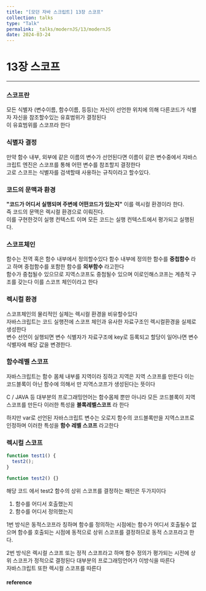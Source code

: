 ```yaml
---
title: "[모던 자바 스크립트] 13장 스코프"
collection: talks
type: "Talk"
permalink: _talks/modernJS/13/modernJS
date: 2024-03-24
---
```


# 13장 스코프

---

### 스코프란

모든 식별자 (변수이름, 함수이름, 등등)는 자신이 선언한 위치에 의해 다른코드가 식별자 자신을 참조할수있는 유효범위가 결정된다 <br>
이 유효범위를 스코프라 한다

### 식별자 결정

만약 함수 내부, 외부에 같은 이름의 변수가 선언된다면
이름이 같은 변수중에서 자바스크립트 엔진은 스코프를 통해 어떤 변수를 참조할지 결정한다 <br>
고로 스코프는 식별자를 검색할때 사용하는 규칙이라고 할수있다.

### 코드의 문맥과 환경

<b>"코드가 어디서 실행되며 주변에 어떤코드가 있는지"</b> 이를 렉시컬 환경이라 한다. <br> 즉 코드의 문맥은 렉시컬 환경으로 이뤄진다. <br>
이를 구현한것이 실행 컨텍스트 이며 모든 코드는 실행 컨텍스트에서 평가되고 실행된다.

### 스코프체인

함수는 전역 혹은 함수 내부에서 정의할수있다 함수 내부에 정의한 함수를 <b>중첩함수</b> 라고 하며 중첩함수를 포함한 함수를 <b>외부함수</b> 라고한다<br>
함수가 중첩될수 있으므로 지역스코프도 중첨될수 있으며 이로인해스코프는 계층적 구조를 갖는다 이를 스코프 체인이라고 한다

### 렉시컬 환경

스코프체인의 물리적인 실체는 렉시컬 환경을 비유할수있다 <br>
자바스크립트는 코드 실행전에 스코프 체인과 유사한 자료구조인 렉시컬환경을 실제로 생성한다 <br>
변수 선언이 실행되면 변수 식별자가 자료구조에 key로 등록되고 할당이 일어나면 변수 식별자에 해당 값을 변경한다.

### 함수레벨 스코프

자바스크립트는 함수 몸체 내부를 지역이라 징하고 지역은 지역 스코프를 만든다 이는 코드블록이 아닌 함수에 의해서 만 지역스코프가 생성된다는 뜻이다 <br>

C / JAVA 등 대부분의 프로그래밍언어는 함수몸체 뿐만 아니라 모든 코드블록이 지역 스코프를 만든다 이러한 특성을 <b>블록레벨스코프</b> 라 한다 <br>

하지만 var로 선언된 자바스크립트 변수는 오로지 함수의 코드블록만을 지역스코프로 인정하며 이러한 특성을 <b>함수 레벨 스코프</b> 라고한다

### 렉시컬 스코프

```javascript
function test1() {
  test2();
}

function test2() {}
```

해당 코드 에서 test2 함수의 상위 스코프를 결정하는 패턴은 두가지이다<br>

1. 함수를 어디서 호출했는지
2. 함수를 어디서 정의했는지

1번 방식은 동적스코프라 칭하며 함수를 정의하는 시점에는 함수가 어디서 호출될수 없으며 함수를 호출되는 시점에 동적으로 상위 스코프를 결정하므로 동적 스코프라고 한다. <br>

2번 방식은 렉시컬 스코프 또는 정적 스코프라고 하며
함수 정의가 평가되는 시전에 상위 스코프가 정적으로 결정된다 대부분의 프로그래밍언어가 이방식을 따른다 <br>
자바스크립트 또한 렉시컬 스코프를 따른다



#### reference

